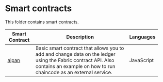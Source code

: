 [//]: # (SPDX-License-Identifier: CC-BY-4.0)

# Smart contracts

This folder contains smart contracts.

|  **Smart Contract** | **Description** | **Languages** |
| -----------|------------------------------|---------|
| [aipan](aipan) | Basic smart contract that allows you to add and change data on the ledger using the Fabric contract API. Also contains an example on how to run chaincode as an external service. | JavaScript |
